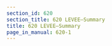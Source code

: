```yaml
---
section_id: 620
section_title: 620 LEVEE—Summary
title: 620 LEVEE—Summary
page_in_manual: 620-1
---
```

